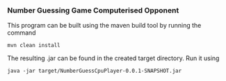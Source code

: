 ### Number Guessing Game Computerised Opponent

This program can be built using the maven build tool by running the command
```shell
mvn clean install
```
The resulting .jar can be found in the created target directory. Run it using
```shell
java -jar target/NumberGuessCpuPlayer-0.0.1-SNAPSHOT.jar
```